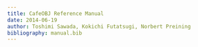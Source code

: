 ```yaml
---
title: CafeOBJ Reference Manual
date: 2014-06-19
author: Toshimi Sawada, Kokichi Futatsugi, Norbert Preining
bibliography: manual.bib
---
```


<!--
% \include{macros.gpp}

% \include{introduction.md}

% \include{overview.md}

% \include{cloudsync.md}

% \include{reference.md}
-->

